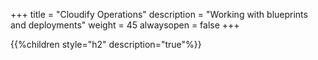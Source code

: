 +++
title = "Cloudify Operations"
description = "Working with blueprints and deployments"
weight = 45
alwaysopen = false
+++

{{%children style="h2" description="true"%}}

